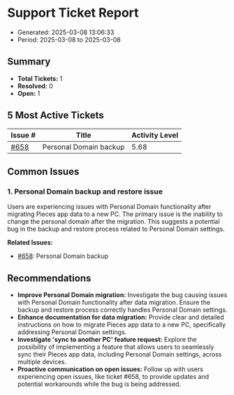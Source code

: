 # Support Ticket Report
- Generated: 2025-03-08 13:06:33
- Period: 2025-03-08 to 2025-03-08

## Summary
- **Total Tickets:** 1
- **Resolved:** 0
- **Open:** 1

## 5 Most Active Tickets
| Issue # | Title | Activity Level |
|---------|-------|----------------|
| [#658](https://github.com/pieces-app/support/issues/658) | Personal Domain backup | 5.68 |

## Common Issues
### 1. Personal Domain backup and restore issue
Users are experiencing issues with Personal Domain functionality after migrating Pieces app data to a new PC. The primary issue is the inability to change the personal domain after the migration. This suggests a potential bug in the backup and restore process related to Personal Domain settings.

**Related Issues:**
- [#658](https://github.com/pieces-app/support/issues/658): Personal Domain backup


## Recommendations
- **Improve Personal Domain migration:** Investigate the bug causing issues with Personal Domain functionality after data migration. Ensure the backup and restore process correctly handles Personal Domain settings.
- **Enhance documentation for data migration:** Provide clear and detailed instructions on how to migrate Pieces app data to a new PC, specifically addressing Personal Domain settings.
- **Investigate 'sync to another PC' feature request:** Explore the possibility of implementing a feature that allows users to seamlessly sync their Pieces app data, including Personal Domain settings, across multiple devices.
- **Proactive communication on open issues:** Follow up with users experiencing open issues, like ticket #658, to provide updates and potential workarounds while the bug is being addressed.
